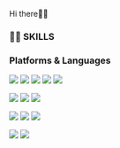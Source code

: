 Hi there🙋‍♀️ 


### 👩‍💻 SKILLS

### Platforms & Languages

<img src="https://img.shields.io/badge/python-181717?style=flat-square&logo=python&logoColor=blue"> <img src="https://img.shields.io/badge/c-00599C?style=flat-square&logo=c%2B%2B&logoColor=white"/> <img src="https://img.shields.io/badge/c++-00599C?style=flat-square&logo=c%2B%2B&logoColor=white"/>  <img src="https://img.shields.io/badge/html-E34F26?style=flat-square&logo=html5&logoColor=white"> <img src="https://img.shields.io/badge/JAVA-4479A1?style=flat-square&logo=JAVA&logoColor=red"/> 

<img src="https://img.shields.io/badge/OpenTSDB-47A248?style=flat-square&logo=OpenTSDB&logoColor=white"/> <img src="https://img.shields.io/badge/MySQL-4479A1?style=flat-square&logo=MySQL&logoColor=white"/> <img src="https://img.shields.io/badge/PostgreSQL-4479A1?style=flat-square&logo=PostgreSQL&logoColor=white"/> 

<img src="https://img.shields.io/badge/linux-FCC624?style=flat-square&logo=linux&logoColor=black"> <img src="https://img.shields.io/badge/Android-3DDC84?style=flat-square&logo=Android&logoColor=white"/> <img src="https://img.shields.io/badge/visual studio code-181717?style=flat-square&logo=visual studio code&logoColor=blue">

<img src="https://img.shields.io/badge/Amazon AWS-232F3E?style=flat-square&logo=Amazon%20AWS&logoColor=white"/> <img src="https://img.shields.io/badge/github-181717?style=flat-square&logo=github&logoColor=white">
